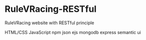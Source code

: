# RuleVRacing-RESTful
RuleVRacing website with RESTful principle


HTML/CSS
JavaScript
npm
json
ejs
mongodb
express
semantic ui
